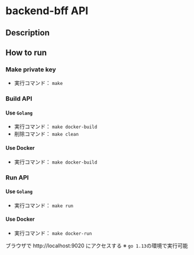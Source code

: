 # backend-bff API

## Description

## How to run
### Make private key
- 実行コマンド： `make`
### Build API
#### Use `Golang`
- 実行コマンド： `make docker-build`
- 削除コマンド： `make clean`
#### Use Docker
- 実行コマンド： `make docker-build`

### Run API
#### Use `Golang`
- 実行コマンド： `make run`
#### Use Docker
- 実行コマンド： `make docker-run`

ブラウザで http://localhost:9020 にアクセスする 
※ `go 1.13`の環境で実行可能  
